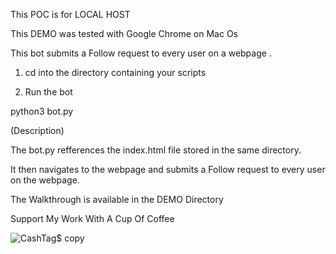  This POC is for LOCAL HOST

 This DEMO was tested with  Google Chrome on Mac Os 
 
 This bot submits a Follow request to every user on a webpage .
 

1) cd into the directory containing your scripts

2) Run the bot

python3 bot.py


(Description)

The bot.py refferences the index.html file stored  in the same directory.

It then navigates to the webpage and submits a Follow request to every user on the webpage.


The Walkthrough is available in the DEMO Directory

Support My Work With A Cup Of Coffee

![CashTag$ copy](https://github.com/Invader00100100/Social-Media-Bot/assets/102438675/e107927f-ea6b-43f0-95dd-6bf4ccb86e62)



